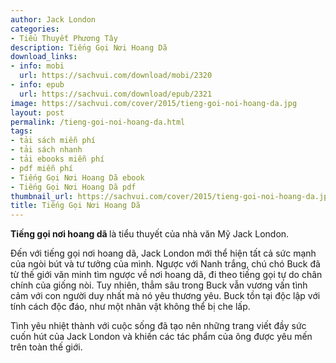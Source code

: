 ```yaml
---
author: Jack London
categories:
- Tiểu Thuyết Phương Tây
description: Tiếng Gọi Nơi Hoang Dã
download_links:
- info: mobi
  url: https://sachvui.com/download/mobi/2320
- info: epub
  url: https://sachvui.com/download/epub/2321
image: https://sachvui.com/cover/2015/tieng-goi-noi-hoang-da.jpg
layout: post
permalink: /tieng-goi-noi-hoang-da.html
tags:
- tải sách miễn phí
- tải sách nhanh
- tải ebooks miễn phí
- pdf miễn phí
- Tiếng Gọi Nơi Hoang Dã ebook
- Tiếng Gọi Nơi Hoang Dã pdf
thumbnail_url: https://sachvui.com/cover/2015/tieng-goi-noi-hoang-da.jpg
title: Tiếng Gọi Nơi Hoang Dã
---
```


 <div class="item-desc text-justify"> <p><strong>Tiếng gọi nơi hoang dã </strong>là tiểu thuyết của nhà văn Mỹ Jack London.</p><p>Đến với tiếng gọi nơi hoang dã, Jack London mới thể hiện tất cả sức mạnh của ngòi bút và tư tưởng của mình. Ngược với Nanh trắng, chú chó Buck đã từ thế giới văn minh tìm ngược về nơi hoang dã, đi theo tiếng gọi tự do chân chính của giống nòi. Tuy nhiên, thẳm sâu trong Buck vẫn vương vấn tình cảm với con người duy nhất mà nó yêu thương yêu. Buck tồn tại độc lập với tính cách độc đáo, như một nhân vật không thể bị che lấp.</p><p>Tình yêu nhiệt thành với cuộc sống đã tạo nên những trang viết đầy sức cuốn hút của Jack London và khiến các tác phẩm của ông được yêu mến trên toàn thế giới.</p> </div>